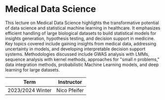 # Medical Data Science


This lecture on Medical Data Science highlights the transformative potential of data science and statistical machine learning in healthcare. It emphasizes efficient handling of large biological datasets to build statistical models for insights generation, hypothesis testing, and decision support in medicine. Key topics covered include gaining insights from medical data, addressing uncertainty in models, and developing interpretable decision support systems. Methodologies discussed include GWAS analysis with LMMs, sequence analysis with kernel methods, approaches for "small $n$ problems," data integration methods, probabilistic Machine Learning models, and deep learning for large datasets.

| Term          | Instructor   |
| ------------- |:-------------:|
| 2023/2024 Winter      | Nico Pfeifer |   


